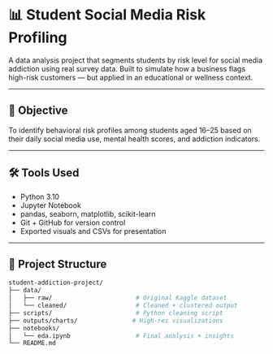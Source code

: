 # 📊 Student Social Media Risk Profiling

A data analysis project that segments students by risk level for social media addiction using real survey data. Built to simulate how a business flags high-risk customers — but applied in an educational or wellness context.

---

## 🎯 Objective

To identify behavioral risk profiles among students aged 16–25 based on their daily social media use, mental health scores, and addiction indicators.

---

## 🛠 Tools Used

- Python 3.10  
- Jupyter Notebook  
- pandas, seaborn, matplotlib, scikit-learn  
- Git + GitHub for version control  
- Exported visuals and CSVs for presentation

---

## 📁 Project Structure

```bash
student-addiction-project/
├── data/
│   ├── raw/                       # Original Kaggle dataset
│   └── cleaned/                   # Cleaned + clustered output
├── scripts/                       # Python cleaning script
├── outputs/charts/               # High-res visualizations
├── notebooks/
│   └── eda.ipynb                  # Final analysis + insights
└── README.md
